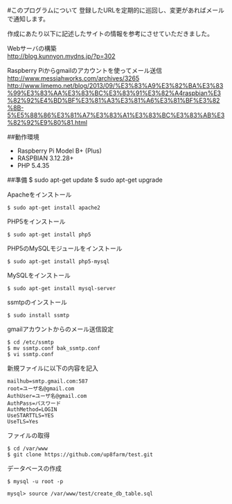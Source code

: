#このプログラムについて
登録したURLを定期的に巡回し、変更があればメールで通知します。

作成にあたり以下に記述したサイトの情報を参考にさせていただきました。

Webサーバの構築  
<http://blog.kunnyon.mydns.jp/?p=302>

Raspberry Piからgmailのアカウントを使ってメール送信  
<http://www.messiahworks.com/archives/3265>  
<http://www.limemo.net/blog/2013/09/%E3%83%A9%E3%82%BA%E3%83%99%E3%83%AA%E3%83%BC%E3%83%91%E3%82%A4raspbian%E3%82%92%E4%BD%BF%E3%81%A3%E3%81%A6%E3%81%BF%E3%82%8B-5%E5%88%86%E3%81%A7%E3%83%A1%E3%83%BC%E3%83%AB%E3%82%92%E9%80%81.html>

##動作環境

* Raspberry Pi Model B+ (Plus)
* RASPBIAN 3.12.28+
* PHP 5.4.35

##準備
    $ sudo apt-get update
    $ sudo apt-get upgrade

Apacheをインストール

    $ sudo apt-get install apache2

PHP5をインストール

    $ sudo apt-get install php5
    
PHP5のMySQLモジュールをインストール

    $ sudo apt-get install php5-mysql
    
MySQLをインストール

    $ sudo apt-get install mysql-server

ssmtpのインストール

    $ sudo install ssmtp


gmailアカウントからのメール送信設定

    $ cd /etc/ssmtp
    $ mv ssmtp.conf bak_ssmtp.conf
    $ vi ssmtp.conf
    
新規ファイルに以下の内容を記入
    
    mailhub=smtp.gmail.com:587
    root=ユーザ名@gmail.com
    AuthUser=ユーザ名@gmail.com
    AuthPass=パスワード
    AuthMethod=LOGIN
    UseSTARTTLS=YES
    UseTLS=Yes

ファイルの取得

    $ cd /var/www
    $ git clone https://github.com/up8farm/test.git
    
データベースの作成

    $ mysql -u root -p
    
    mysql> source /var/www/test/create_db_table.sql
    


